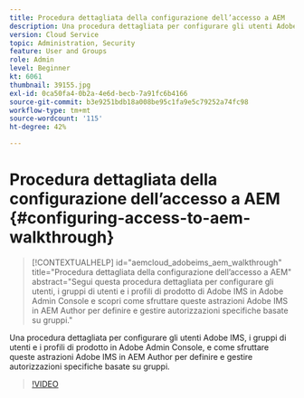 ```yaml
---
title: Procedura dettagliata della configurazione dell’accesso a AEM
description: Una procedura dettagliata per configurare gli utenti Adobe IMS, i gruppi di utenti e i profili di prodotto in Adobe Admin Console, e come sfruttare queste astrazioni Adobe IMS in AEM Author per definire e gestire autorizzazioni specifiche basate su gruppi.
version: Cloud Service
topic: Administration, Security
feature: User and Groups
role: Admin
level: Beginner
kt: 6061
thumbnail: 39155.jpg
exl-id: 0ca50fa4-0b2a-4e6d-becb-7a91fc6b4166
source-git-commit: b3e9251bdb18a008be95c1fa9e5c79252a74fc98
workflow-type: tm+mt
source-wordcount: '115'
ht-degree: 42%

---
```


# Procedura dettagliata della configurazione dell’accesso a AEM {#configuring-access-to-aem-walkthrough}

>[!CONTEXTUALHELP]
>id="aemcloud_adobeims_aem_walkthrough"
>title="Procedura dettagliata della configurazione dell’accesso a AEM"
>abstract="Segui questa procedura dettagliata per configurare gli utenti, i gruppi di utenti e i profili di prodotto di Adobe IMS in Adobe Admin Console e scopri come sfruttare queste astrazioni Adobe IMS in AEM Author per definire e gestire autorizzazioni specifiche basate su gruppi."

Una procedura dettagliata per configurare gli utenti Adobe IMS, i gruppi di utenti e i profili di prodotto in Adobe Admin Console, e come sfruttare queste astrazioni Adobe IMS in AEM Author per definire e gestire autorizzazioni specifiche basate su gruppi.

>[!VIDEO](https://video.tv.adobe.com/v/39155?quality=12&learn=on)

